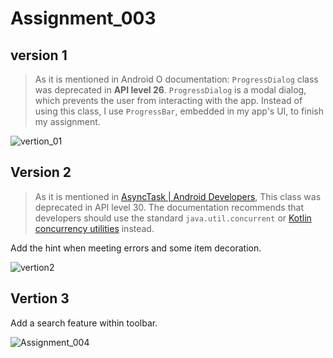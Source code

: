 # Assignment_003

## version 1

> As it is mentioned in Android O documentation: `ProgressDialog` class was deprecated in **API level 26**. `ProgressDialog` is a modal dialog, which prevents the user from interacting with the app. Instead of using this class, I use `ProgressBar`, embedded in my app's UI, to finish my assignment.

![vertion_01](https://cdn.infinityday.cn//typora/vertion_01.gif)



## Version 2

> As it is mentioned in [AsyncTask  | Android Developers](https://developer.android.com/reference/android/os/AsyncTask), This class was deprecated in API level 30. The documentation recommends that developers should use  the standard `java.util.concurrent` or [Kotlin concurrency utilities](https://developer.android.com/topic/libraries/architecture/coroutines) instead.

Add the hint when meeting errors and some item decoration.

![vertion2](https://cdn.infinityday.cn//typora/vertion2.gif)

## Vertion 3

Add a search feature within toolbar.

![Assignment_004](https://cdn.infinityday.cn//typora/Assignment_004.gif)

